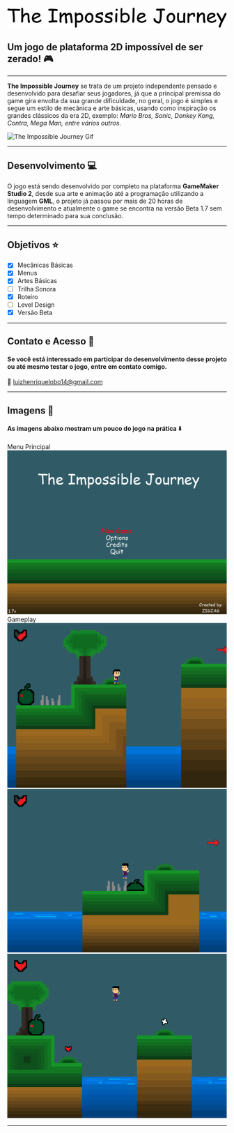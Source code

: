 ![The Impossible Journey Logo](https://github.com/LuizHenriqueLobo1/The-Impossible-Journey/blob/master/images/tij_logo.png)
## Um jogo de plataforma 2D impossível de ser zerado! :video_game:

---

__The Impossible Journey__ se trata de um projeto independente pensado e desenvolvido para desafiar seus jogadores,
já que a principal premissa do game gira envolta da sua grande dificuldade, no geral, o jogo é simples e segue um
estilo de mecânica e arte básicas, usando como inspiração os grandes clássicos da era 2D, exemplo: *Mario Bros, Sonic,
Donkey Kong, Contra, Mega Man, entre vários outros.*

![The Impossible Journey Gif](https://github.com/LuizHenriqueLobo1/The-Impossible-Journey/blob/master/images/tij_gameplay_video.gif)

---

## Desenvolvimento :computer:

O jogo está sendo desenvolvido por completo na plataforma __GameMaker Studio 2__, desde sua arte e animação até a programação utilizando a linguagem
__GML__, o projeto já passou por mais de 20 horas de desenvolvimento e atualmente o game se encontra na versão Beta 1.7 sem tempo determinado para sua conclusão.

---

## Objetivos :star:

- [x] Mecânicas Básicas
- [x] Menus
- [x] Artes Básicas
- [ ] Trilha Sonora
- [x] Roteiro
- [ ] Level Design
- [x] Versão Beta 

---

## Contato e Acesso :speech_balloon:

#### Se você está interessado em participar do desenvolvimento desse projeto ou até mesmo testar o jogo, entre em contato comigo.

:email: luizhenriquelobo14@gmail.com

---

## Imagens :art:

#### As imagens abaixo mostram um pouco do jogo na prática :arrow_down:

Menu Principal
![The Impossible Journey Image 1](https://github.com/LuizHenriqueLobo1/The-Impossible-Journey/blob/master/images/tij_main_menu.PNG)
Gameplay
![The Impossible Journey Image 2](https://github.com/LuizHenriqueLobo1/The-Impossible-Journey/blob/master/images/tij_gameplay_1.PNG)
![The Impossible Journey Image 3](https://github.com/LuizHenriqueLobo1/The-Impossible-Journey/blob/master/images/tij_gameplay_2.PNG)
![The Impossible Journey Image 4](https://github.com/LuizHenriqueLobo1/The-Impossible-Journey/blob/master/images/tij_gameplay_3.PNG)

---
